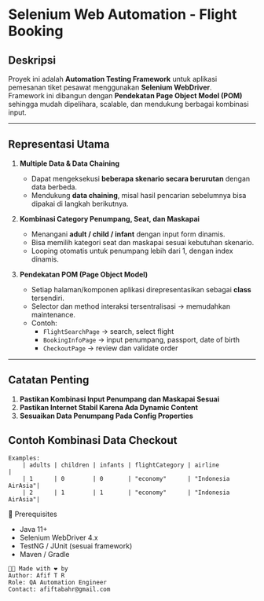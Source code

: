 # Selenium Web Automation - Flight Booking

## Deskripsi

Proyek ini adalah **Automation Testing Framework** untuk aplikasi pemesanan tiket pesawat menggunakan **Selenium WebDriver**.  
Framework ini dibangun dengan **Pendekatan Page Object Model (POM)** sehingga mudah dipelihara, scalable, dan mendukung berbagai kombinasi input.

---

## Representasi Utama

1. **Multiple Data & Data Chaining**
   - Dapat mengeksekusi **beberapa skenario secara berurutan** dengan data berbeda.
   - Mendukung **data chaining**, misal hasil pencarian sebelumnya bisa dipakai di langkah berikutnya.

2. **Kombinasi Category Penumpang, Seat, dan Maskapai**
   - Menangani **adult / child / infant** dengan input form dinamis.
   - Bisa memilih kategori seat dan maskapai sesuai kebutuhan skenario.
   - Looping otomatis untuk penumpang lebih dari 1, dengan index dinamis.

3. **Pendekatan POM (Page Object Model)**
   - Setiap halaman/komponen aplikasi direpresentasikan sebagai **class** tersendiri.
   - Selector dan method interaksi tersentralisasi → memudahkan maintenance.
   - Contoh:  
     - `FlightSearchPage` → search, select flight  
     - `BookingInfoPage` → input penumpang, passport, date of birth  
     - `CheckoutPage` → review dan validate order

---

## Catatan Penting

1. **Pastikan Kombinasi Input Penumpang dan Maskapai Sesuai**
2. **Pastikan Internet Stabil Karena Ada Dynamic Content**
3. **Sesuaikan Data Penumpang Pada Config Properties**

## Contoh Kombinasi Data Checkout

```
Examples:
    | adults | children | infants | flightCategory | airline            |
    | 1      | 0        | 0       | "economy"      | "Indonesia AirAsia"|
    | 2      | 1        | 1       | "economy"      | "Indonesia AirAsia"|
```

📄 Prerequisites

- Java 11+
- Selenium WebDriver 4.x
- TestNG / JUnit (sesuai framework)
- Maven / Gradle

```
👨‍💻 Made with ❤️ by
Author: Afif T R
Role: QA Automation Engineer
Contact: afiftabahr@gmail.com
```

